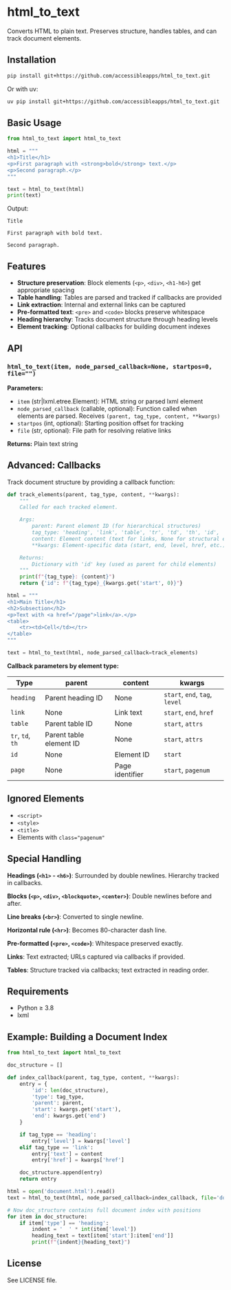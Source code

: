 # html_to_text

Converts HTML to plain text. Preserves structure, handles tables, and can track document elements.

## Installation

```bash
pip install git+https://github.com/accessibleapps/html_to_text.git
```

Or with uv:

```bash
uv pip install git+https://github.com/accessibleapps/html_to_text.git
```

## Basic Usage

```python
from html_to_text import html_to_text

html = """
<h1>Title</h1>
<p>First paragraph with <strong>bold</strong> text.</p>
<p>Second paragraph.</p>
"""

text = html_to_text(html)
print(text)
```

Output:
```
Title

First paragraph with bold text.

Second paragraph.
```

## Features

- **Structure preservation**: Block elements (`<p>`, `<div>`, `<h1-h6>`) get appropriate spacing
- **Table handling**: Tables are parsed and tracked if callbacks are provided
- **Link extraction**: Internal and external links can be captured
- **Pre-formatted text**: `<pre>` and `<code>` blocks preserve whitespace
- **Heading hierarchy**: Tracks document structure through heading levels
- **Element tracking**: Optional callbacks for building document indexes

## API

### `html_to_text(item, node_parsed_callback=None, startpos=0, file="")`

**Parameters:**
- `item` (str|lxml.etree.Element): HTML string or parsed lxml element
- `node_parsed_callback` (callable, optional): Function called when elements are parsed. Receives `(parent, tag_type, content, **kwargs)`
- `startpos` (int, optional): Starting position offset for tracking
- `file` (str, optional): File path for resolving relative links

**Returns:** Plain text string

## Advanced: Callbacks

Track document structure by providing a callback function:

```python
def track_elements(parent, tag_type, content, **kwargs):
    """
    Called for each tracked element.

    Args:
        parent: Parent element ID (for hierarchical structures)
        tag_type: 'heading', 'link', 'table', 'tr', 'td', 'th', 'id', 'page'
        content: Element content (text for links, None for structural elements)
        **kwargs: Element-specific data (start, end, level, href, etc.)

    Returns:
        Dictionary with 'id' key (used as parent for child elements)
    """
    print(f"{tag_type}: {content}")
    return {'id': f"{tag_type}_{kwargs.get('start', 0)}"}

html = """
<h1>Main Title</h1>
<h2>Subsection</h2>
<p>Text with <a href="/page">link</a>.</p>
<table>
    <tr><td>Cell</td></tr>
</table>
"""

text = html_to_text(html, node_parsed_callback=track_elements)
```

**Callback parameters by element type:**

| Type | parent | content | kwargs |
|------|--------|---------|--------|
| `heading` | Parent heading ID | None | `start`, `end`, `tag`, `level` |
| `link` | None | Link text | `start`, `end`, `href` |
| `table` | Parent table ID | None | `start`, `attrs` |
| `tr`, `td`, `th` | Parent table element ID | None | `start`, `attrs` |
| `id` | None | Element ID | `start` |
| `page` | None | Page identifier | `start`, `pagenum` |

## Ignored Elements

- `<script>`
- `<style>`
- `<title>`
- Elements with `class="pagenum"`

## Special Handling

**Headings (`<h1>` - `<h6>`)**: Surrounded by double newlines. Hierarchy tracked in callbacks.

**Blocks (`<p>`, `<div>`, `<blockquote>`, `<center>`)**: Double newlines before and after.

**Line breaks (`<br>`)**: Converted to single newline.

**Horizontal rule (`<hr>`)**: Becomes 80-character dash line.

**Pre-formatted (`<pre>`, `<code>`)**: Whitespace preserved exactly.

**Links**: Text extracted; URLs captured via callbacks if provided.

**Tables**: Structure tracked via callbacks; text extracted in reading order.

## Requirements

- Python ≥ 3.8
- lxml

## Example: Building a Document Index

```python
from html_to_text import html_to_text

doc_structure = []

def index_callback(parent, tag_type, content, **kwargs):
    entry = {
        'id': len(doc_structure),
        'type': tag_type,
        'parent': parent,
        'start': kwargs.get('start'),
        'end': kwargs.get('end')
    }

    if tag_type == 'heading':
        entry['level'] = kwargs['level']
    elif tag_type == 'link':
        entry['text'] = content
        entry['href'] = kwargs['href']

    doc_structure.append(entry)
    return entry

html = open('document.html').read()
text = html_to_text(html, node_parsed_callback=index_callback, file='document.html')

# Now doc_structure contains full document index with positions
for item in doc_structure:
    if item['type'] == 'heading':
        indent = '  ' * int(item['level'])
        heading_text = text[item['start']:item['end']]
        print(f"{indent}{heading_text}")
```

## License

See LICENSE file.